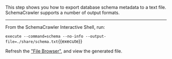 This step shows you how to export database schema metadata to a text file. SchemaCrawler supports a number of output formats.

-----

From the SchemaCrawler Interactive Shell, run:

`execute --command=schema --no-info --output-file=./share/schema.txt`{{execute}}

Refresh the ["File Browser"](https://[[HOST_SUBDOMAIN]]-80-[[KATACODA_HOST]].environments.katacoda.com), and view the generated file.
